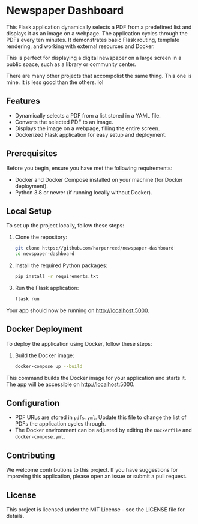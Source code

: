 # Newspaper Dashboard

This Flask application dynamically selects a PDF from a predefined list and displays it as an image on a webpage. The application cycles through the PDFs every ten minutes. It demonstrates basic Flask routing, template rendering, and working with external resources and Docker.

This is perfect for displaying a digital newspaper on a large screen in a public space, such as a library or community center.

There are many other projects that accompolist the same thing. This one is mine. It is less good than the others. lol

## Features

- Dynamically selects a PDF from a list stored in a YAML file.
- Converts the selected PDF to an image.
- Displays the image on a webpage, filling the entire screen.
- Dockerized Flask application for easy setup and deployment.

## Prerequisites

Before you begin, ensure you have met the following requirements:

- Docker and Docker Compose installed on your machine (for Docker deployment).
- Python 3.8 or newer (if running locally without Docker).

## Local Setup

To set up the project locally, follow these steps:

1. Clone the repository:

    ```bash
    git clone https://github.com/harperreed/newspaper-dashboard
    cd newspaper-dashboard
    ```

2. Install the required Python packages:

    ```bash
    pip install -r requirements.txt
    ```

3. Run the Flask application:

    ```bash
    flask run
    ```

Your app should now be running on [http://localhost:5000](http://localhost:5000).

## Docker Deployment

To deploy the application using Docker, follow these steps:

1. Build the Docker image:

    ```bash
    docker-compose up --build
    ```

This command builds the Docker image for your application and starts it. The app will be accessible on [http://localhost:5000](http://localhost:5000).

## Configuration

- PDF URLs are stored in `pdfs.yml`. Update this file to change the list of PDFs the application cycles through.
- The Docker environment can be adjusted by editing the `Dockerfile` and `docker-compose.yml`.

## Contributing

We welcome contributions to this project. If you have suggestions for improving this application, please open an issue or submit a pull request.

## License

This project is licensed under the MIT License - see the LICENSE file for details.
